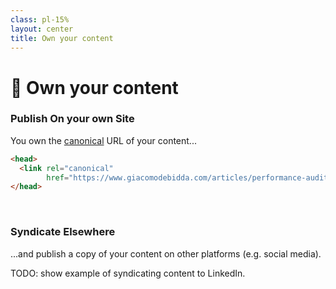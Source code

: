 ```yaml
---
class: pl-15%
layout: center
title: Own your content
---
```


<h1>📝 Own your <span class="color:accent">content</span></h1>

<Transform scale="0.9">

<h3><span class="color:accent">P</span>ublish <span class="color:accent">O</span>n your own <span class="color:accent">S</span>ite</h3>

You own the [canonical](https://en.wikipedia.org/wiki/Canonical_link_element) URL of your content...

```html
<head>
  <link rel="canonical"
        href="https://www.giacomodebidda.com/articles/performance-audit-italian-news-website/">
</head>
```

<br>

<h3><span class="color:accent">S</span>yndicate <span class="color:accent">E</span>lsewhere</h3>

...and publish a copy of your content on other platforms (e.g. social media).

TODO: show example of syndicating content to LinkedIn.

</Transform>

<!--
https://en.wikipedia.org/wiki/Duplicate_content

https://developers.google.com/search/docs/crawling-indexing/consolidate-duplicate-urls

Avoid content silos

Your content has value to you.

https://indieweb.org/own_your_data

https://indieweb.org/data_portability

own your data is an IndieWeb principle with two key parts:

1. your data lives primarily under your own domain, and
2. you are able to retain your access over time.

Also, can you post anything you want? Can you follow anyone you want? E.g. you cannot Facebook-friend someone who is on Twitter.

When you publish of copy of your content on a silo website (e.g. social network), that copy is also called "POSSE copy".
-->
